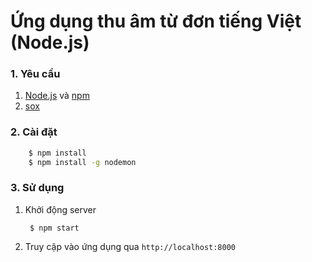 Ứng dụng thu âm từ đơn tiếng Việt (Node.js)
=========================

### 1. Yêu cầu

1. [Node.js](https://nodejs.org) và [npm](https://www.npmjs.com/)
2. [sox](http://sox.sourceforge.net/)

### 2. Cài đặt

```bash
    $ npm install
    $ npm install -g nodemon
```

### 3. Sử dụng

1. Khởi động server

        $ npm start

2. Truy cập vào ứng dụng qua `http://localhost:8000`
